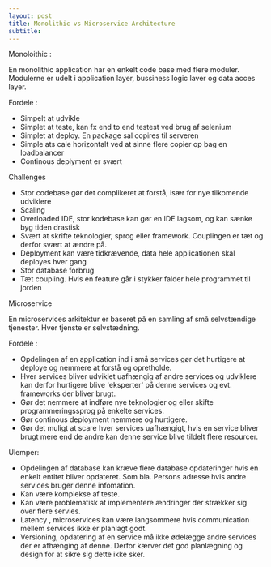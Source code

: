 ```yaml
---
layout: post
title: Monolithic vs Microservice Architecture
subtitle: 
---
```



Monoloithic :

En monolithic application har en enkelt code base med flere moduler. Modulerne er udelt i application layer, bussiness logic laver og data acces layer.  

Fordele :
-	Simpelt at udvikle
-	Simplet at teste, kan fx end to end testest ved brug af selenium
-	Simplet at deploy. En package sal copires til serveren
-	Simple ats cale horizontalt ved at sinne flere copier op bag en loadbalancer
-	Continous deplyment er svært

Challenges 
-	Stor codebase gør det complikeret at forstå, især for nye tilkomende udviklere
-	Scaling 
-	Overloaded IDE, stor kodebase kan gør en IDE lagsom, og kan sænke byg tiden drastisk
-	Svært at skrifte teknologier, sprog eller framework. Couplingen er tæt og derfor svært at ændre på.
-	Deployment kan være tidkrævende, data hele applicationen skal deployes hver gang
-	Stor database forbrug
-	Tæt coupling. Hvis en feature går i stykker falder hele programmet til jorden

Microservice

En microservices arkitektur er baseret på en samling af små selvstændige tjenester. Hver tjenste er selvstædning.

Fordele : 
-	Opdelingen af en application ind i små services gør det hurtigere at deploye og nemmere at forstå og opretholde.
-	Hver services bliver udviklet uafhængig af andre services og udviklere kan derfor hurtigere blive 'eksperter' på denne services og evt. frameworks der bliver brugt.
-	Gør det nemmere at indføre nye teknologier og eller skifte programmeringssprog på enkelte services.
-	Gør continous deployment nemmere og hurtigere.
-	Gør det muligt at scare hver services uafhængigt, hvis en service bliver brugt mere end de andre kan denne service blive tildelt flere resourcer.

Ulemper:
-	Opdelingen af database kan kræve flere database opdateringer hvis en enkelt entitet bliver opdateret. Som bla. Persons adresse hvis andre services bruger denne infomation.
-	Kan være komplekse af teste.
-	Kan være problematisk at implementere ændringer der strækker sig over flere servies.  
-	Latency , microservices kan være langsommere hvis communication mellem services ikke er planlagt godt. 
-	Versioning, opdatering af en service må ikke ødelægge andre services der er afhænging af denne. Derfor kærver det god planlægning og design for at sikre sig dette ikke sker.
